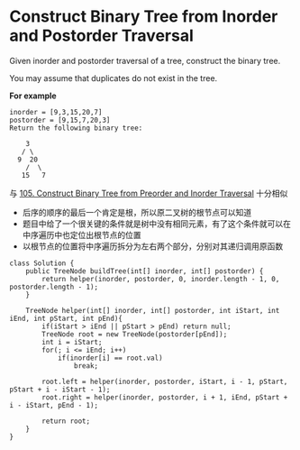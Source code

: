 # Construct Binary Tree from Inorder and Postorder Traversal

Given inorder and postorder traversal of a tree, construct the binary tree.

You may assume that duplicates do not exist in the tree.

**For example**
```
inorder = [9,3,15,20,7]
postorder = [9,15,7,20,3]
Return the following binary tree:

    3
   / \
  9  20
    /  \
   15   7
```

与 [105. Construct Binary Tree from Preorder and Inorder Traversal](https://github.com/ZequnSong/Leetcode/blob/master/Leetcode/105.%20Construct%20Binary%20Tree%20from%20Preorder%20and%20Inorder%20Traversal.md) 十分相似

* 后序的顺序的最后一个肯定是根，所以原二叉树的根节点可以知道
* 题目中给了一个很关键的条件就是树中没有相同元素，有了这个条件就可以在中序遍历中也定位出根节点的位置
* 以根节点的位置将中序遍历拆分为左右两个部分，分别对其递归调用原函数

```
class Solution {
    public TreeNode buildTree(int[] inorder, int[] postorder) {
        return helper(inorder, postorder, 0, inorder.length - 1, 0, postorder.length - 1);
    }
    
    TreeNode helper(int[] inorder, int[] postorder, int iStart, int iEnd, int pStart, int pEnd){
        if(iStart > iEnd || pStart > pEnd) return null;
        TreeNode root = new TreeNode(postorder[pEnd]);
        int i = iStart;
        for(; i <= iEnd; i++)
            if(inorder[i] == root.val)
                break;
        
        root.left = helper(inorder, postorder, iStart, i - 1, pStart, pStart + i - iStart - 1);
        root.right = helper(inorder, postorder, i + 1, iEnd, pStart + i - iStart, pEnd - 1);
        
        return root;
    }
}
```

